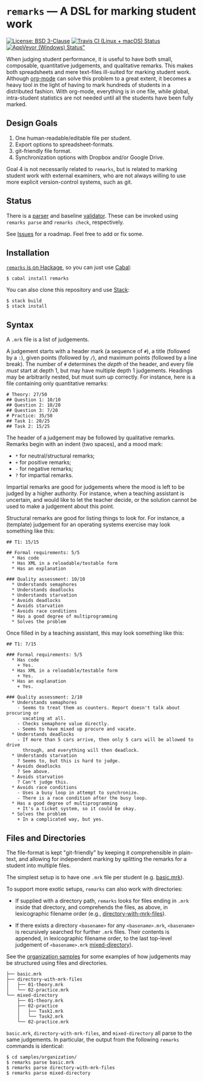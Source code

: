 # `remarks` — A DSL for marking student work

[![License: BSD 3-Clause](https://img.shields.io/badge/License-BSD%203--Clause-blue.svg)](LICENSE)
[![Travis CI (Linux + macOS) Status](https://travis-ci.org/oleks/remarks.svg)](https://travis-ci.org/oleks/remarks)
[![AppVeyor (Windows) Status"](https://ci.appveyor.com/api/projects/status/g0hviw442o2bl8yi?svg=true)](https://ci.appveyor.com/project/oleks/remarks)

When judging student performance, it is useful to have both small, composable,
quantitative judgements, and qualitative remarks. This makes both spreadsheets
and mere text-files ill-suited for marking student work.  Although
[org-mode](http://orgmode.org/) can solve this problem to a great extent, it
becomes a heavy tool in the light of having to mark hundreds of students in a
distributed fashion. With org-mode, everything is in one file, while global,
intra-student statistics are not needed until all the students have been fully
marked.

## Design Goals

  1. One human-readable/editable file per student.
  2. Export options to spreadsheet-formats.
  3. git-friendly file format.
  4. Synchronization options with Dropbox and/or Google Drive.

Goal 4 is not necessarily related to `remarks`, but is related to marking
student work with external examiners, who are not always willing to use more
explicit version-control systems, such as git.

## Status

There is a [parser](src/Parser/Impl.hs) and baseline
[validator](src/Validator.hs). These can be invoked using `remarks parse` and
`remarks check`, respectively.

See [Issues](https://github.com/oleks/remarks/issues) for a roadmap. Feel free
to add or fix some.

## Installation

[`remarks` is on Hackage](http://hackage.haskell.org/package/remarks), so you
can just use [Cabal](https://www.haskell.org/cabal/):

```
$ cabal install remarks
```

You can also clone this repository and use
[Stack](https://docs.haskellstack.org/en/stable/README/):

```
$ stack build
$ stack install
```

## Syntax

A `.mrk` file is a list of judgements.

A judgement starts with a header mark (a sequence of `#`), a title (followed by
a `:`), given points (followed by `/`), and maximum points (followed by a line
break). The number of `#` determines the _depth_ of the header, and every file
_must_ start at depth 1, but may have multiple depth 1 judgements. Headings may
be arbitrarily nested, but must sum up correctly. For instance, here is a file
containing only quantitative remarks:

```
# Theory: 27/50
## Question 1: 10/10
## Question 2: 10/20
## Question 3: 7/20
# Practice: 35/50
## Task 1: 20/25
## Task 2: 15/25
```

The header of a judgement may be followed by qualitative remarks. Remarks begin
with an indent (two spaces), and a mood mark:

  * `*` for neutral/structural remarks;
  * `+` for positive remarks;
  * `-` for negative remarks;
  * `?` for impartial remarks.

Impartial remarks are good for judgements where the mood is left to be judged
by a higher authority. For instance, when a teaching assistant is uncertain,
and would like to let the teacher decide, or the solution cannot be used to
make a judgement about this point.

Structural remarks are good for listing things to look for. For instance, a
(template) judgement for an operating systems exercise may look something like
this:

```
## T1: 15/15

## Formal requirements: 5/5
  * Has code
  * Has XML in a reloadable/testable form
  * Has an explanation

### Quality assessment: 10/10
  * Understands semaphores
  * Understands deadlocks
  * Understands starvation
  * Avoids deadlocks
  * Avoids starvation
  * Avoids race conditions
  * Has a good degree of multiprogramming
  * Solves the problem
```

Once filled in by a teaching assistant, this may look something like this:

```
## T1: 7/15

### Formal requirements: 5/5
  * Has code
    + Yes.
  * Has XML in a reloadable/testable form
    + Yes.
  * Has an explanation
    + Yes.

### Quality assessment: 2/10
  * Understands semaphores
    - Seems to treat them as counters. Report doesn't talk about procuring or
      vacating at all.
    - Checks semaphore value directly.
    - Seems to have mixed up procure and vacate.
  * Understands deadlocks
    - If more than 5 cars arrive, then only 5 cars will be allowed to drive
      through, and everything will then deadlock.
  * Understands starvation
    ? Seems to, but this is hard to judge.
  * Avoids deadlocks
    ? See above.
  * Avoids starvation
    ? Can't judge this.
  * Avoids race conditions
    - Uses a busy loop in attempt to synchronize.
    - There is a race condition after the busy loop.
  * Has a good degree of multiprogramming
    + It's a ticket system, so it could be okay.
  * Solves the problem
    + In a complicated way, but yes.
```

## Files and Directories

The file-format is kept "git-friendly" by keeping it comprehensible in
plain-text, and allowing for independent marking by splitting the remarks for a
student into multiple files.

The simplest setup is to have one `.mrk` file per student (e.g.
[basic.mrk](samples/organization/basic.mrk)).

To support more exotic setups, `remarks` can also work with directories:

  * If supplied with a directory path, `remarks` looks for files ending in
    `.mrk` inside that directory, and comprehends the files, as above, in
    lexicographic filename order (e.g.,
    [directory-with-mrk-files](samples/organization/directory-with-mrk-files)).

  * If there exists a directory `<basename>` for any `<basename>.mrk`,
    `<basename>` is recursively searched for further `.mrk` files. Their
    contents is appended, in lexicographic filename order, to the last
    top-level judgement of `<basename>.mrk`
    [mixed-directory](samples/organization/mixed-directory)).

See the [organization samples](samples/organization) for some examples of how
judgements may be structured using files and directories.

```
├── basic.mrk
├── directory-with-mrk-files
│   ├── 01-theory.mrk
│   └── 02-practice.mrk
└── mixed-directory
    ├── 01-theory.mrk
    ├── 02-practice
    │   ├── Task1.mrk
    │   └── Task2.mrk
    └── 02-practice.mrk
```

`basic.mrk`, `directory-with-mrk-files`, and `mixed-directory` all parse to the
same judgements. In particular, the output from the following `remarks`
commands is identical:

```
$ cd samples/organization/
$ remarks parse basic.mrk
$ remarks parse directory-with-mrk-files
$ remarks parse mixed-directory
```
